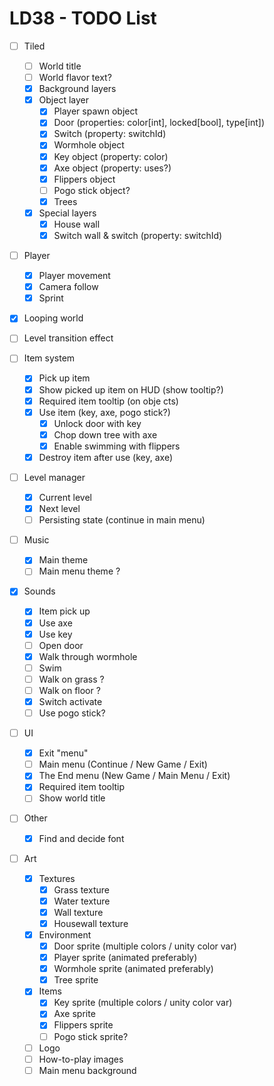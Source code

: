 # LD38 - TODO List

- [ ] Tiled
    - [ ] World title
    - [ ] World flavor text?
    - [x] Background layers
    - [x] Object layer
        - [x] Player spawn object
        - [x] Door (properties: color[int], locked[bool], type[int])
        - [x] Switch (property: switchId)
        - [x] Wormhole object
        - [x] Key object (property: color)
        - [x] Axe object (property: uses?)
        - [x] Flippers object
        - [ ] Pogo stick object?
        - [x] Trees
    - [x] Special layers
        - [x] House wall
        - [x] Switch wall & switch (property: switchId)

- [ ] Player
    - [x] Player movement
    - [x] Camera follow
    - [x] Sprint

- [x] Looping world

- [ ] Level transition effect

- [ ] Item system
    - [x] Pick up item
    - [x] Show picked up item on HUD (show tooltip?)
    - [x] Required item tooltip (on obje cts)
    - [x] Use item (key, axe, pogo stick?)
        - [x] Unlock door with key
        - [x] Chop down tree with axe
        - [x] Enable swimming with flippers
    - [x] Destroy item after use (key, axe)

- [ ] Level manager
    - [x] Current level
    - [x] Next level
    - [ ] Persisting state (continue in main menu)

- [ ] Music
    - [x] Main theme
    - [ ] Main menu theme ?

- [x] Sounds
    - [x] Item pick up
    - [x] Use axe
    - [x] Use key
    - [ ] Open door
    - [x] Walk through wormhole
    - [ ] Swim
    - [ ] Walk on grass ?
    - [ ] Walk on floor ?
    - [x] Switch activate
    - [ ] Use pogo stick?

- [ ] UI
    - [x] Exit "menu"
    - [ ] Main menu (Continue / New Game / Exit)
    - [x] The End menu (New Game / Main Menu / Exit)
    - [x] Required item tooltip
    - [ ] Show world title

- [ ] Other
    - [x] Find and decide font

- [ ] Art
    - [x] Textures
        - [x] Grass texture
        - [x] Water texture
        - [x] Wall texture
        - [x] Housewall texture
    - [x] Environment
        - [x] Door sprite (multiple colors / unity color var)
        - [x] Player sprite (animated preferably)
        - [x] Wormhole sprite (animated preferably)
        - [x] Tree sprite
    - [x] Items
        - [x] Key sprite (multiple colors / unity color var)
        - [x] Axe sprite
        - [x] Flippers sprite
        - [ ] Pogo stick sprite?
    - [ ] Logo
    - [ ] How-to-play images
    - [ ] Main menu background